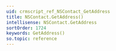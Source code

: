 ```yaml
---
uid: crmscript_ref_NSContact_GetAddress
title: NSContact.GetAddress()
intellisense: NSContact.GetAddress
sortOrder: 1724
keywords: GetAddress()
so.topic: reference
---
```





